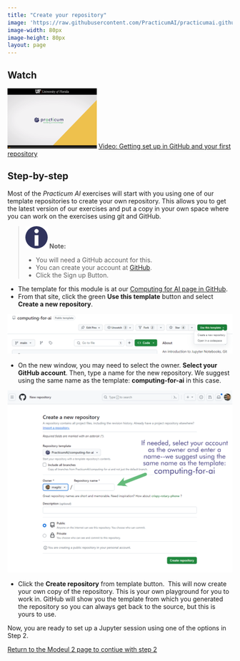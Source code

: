 ```yaml
---
title: "Create your repository"
image: 'https://raw.githubusercontent.com/PracticumAI/practicumai.github.io/main/images/icons/practicumai_computing_for_ai.png'
image-width: 80px
image-height: 80px
layout: page
---
```


## Watch

[![Thumbnail screenshot of a Practicum AI video](/images/video_thumbnail.png)](https://mediasite.video.ufl.edu/Mediasite/Play/e795868849e9474fa59fbec497402ef31d) [Video: Getting set up in GitHub and your first repository](https://mediasite.video.ufl.edu/Mediasite/Play/e795868849e9474fa59fbec497402ef31d)


## Step-by-step

Most of the *Practicum AI* exercises will start with you using one of our template repositories to create your own repository. This allows you to get the latest version of our exercises and put a copy in your own space where you can work on the exercises using git and GitHub.  

> ![Note icon](/images/icons/note.png) **Note:** 
> * You will need a GitHub account for this. 
> * You can create your account at [GitHub](https://github.com/). 
> * Click the Sign up Button.

* The template for this module is at our [Computing for AI page in GitHub](https://github.com/PracticumAI/computing-for-ai).
* From that site, click the green **Use this template** button and select **Create a new repository**.

![Screenshot of the Use this template button in GitHub](/images/github_use_template_computing_for_ai.png)

* On the new window, you may need to select the owner. **Select your GitHub account**. Then, type a name for the new repository. We suggest using the same name as the template: **computing-for-ai** in this case.

![Screenshot of creating a new repository from a template on GitHub.com. Be sure to select the owner if needed. Name the repo computing-for-ai.](/images/GitHub_Create_from_template.png)

* Click the **Create repository** from template button. 
This will now create your own copy of the repository. This is your own playground for you to work in. GitHub will show you the template from which you generated the repository so you can always get back to the source, but this is yours to use.

Now, you are ready to set up a Jupyter session using one of the options in Step 2.

[Return to the Modeul 2 page to contiue with step 2](/computing_for_ai/02_jupyter_notebooks/)

